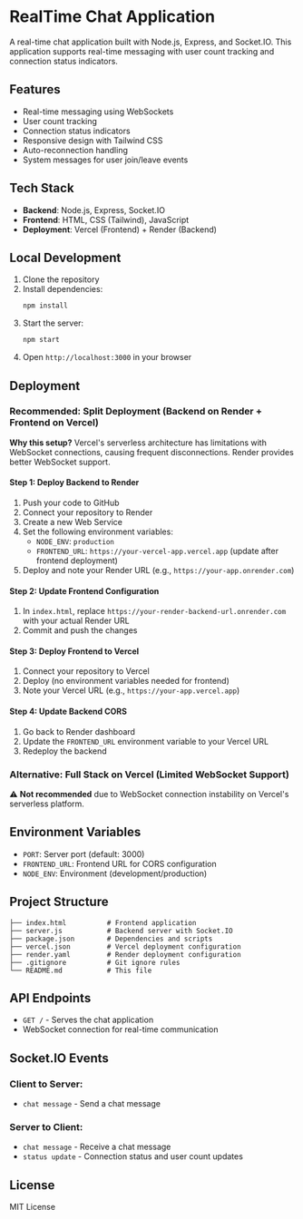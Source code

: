 # RealTime Chat Application

A real-time chat application built with Node.js, Express, and Socket.IO. This application supports real-time messaging with user count tracking and connection status indicators.

## Features

- Real-time messaging using WebSockets
- User count tracking
- Connection status indicators
- Responsive design with Tailwind CSS
- Auto-reconnection handling
- System messages for user join/leave events

## Tech Stack

- **Backend**: Node.js, Express, Socket.IO
- **Frontend**: HTML, CSS (Tailwind), JavaScript
- **Deployment**: Vercel (Frontend) + Render (Backend)

## Local Development

1. Clone the repository
2. Install dependencies:
   ```bash
   npm install
   ```
3. Start the server:
   ```bash
   npm start
   ```
4. Open `http://localhost:3000` in your browser

## Deployment

### Recommended: Split Deployment (Backend on Render + Frontend on Vercel)

**Why this setup?** Vercel's serverless architecture has limitations with WebSocket connections, causing frequent disconnections. Render provides better WebSocket support.

#### Step 1: Deploy Backend to Render
1. Push your code to GitHub
2. Connect your repository to Render
3. Create a new Web Service
4. Set the following environment variables:
   - `NODE_ENV`: `production`
   - `FRONTEND_URL`: `https://your-vercel-app.vercel.app` (update after frontend deployment)
5. Deploy and note your Render URL (e.g., `https://your-app.onrender.com`)

#### Step 2: Update Frontend Configuration
1. In `index.html`, replace `https://your-render-backend-url.onrender.com` with your actual Render URL
2. Commit and push the changes

#### Step 3: Deploy Frontend to Vercel
1. Connect your repository to Vercel
2. Deploy (no environment variables needed for frontend)
3. Note your Vercel URL (e.g., `https://your-app.vercel.app`)

#### Step 4: Update Backend CORS
1. Go back to Render dashboard
2. Update the `FRONTEND_URL` environment variable to your Vercel URL
3. Redeploy the backend

### Alternative: Full Stack on Vercel (Limited WebSocket Support)
⚠️ **Not recommended** due to WebSocket connection instability on Vercel's serverless platform.

## Environment Variables

- `PORT`: Server port (default: 3000)
- `FRONTEND_URL`: Frontend URL for CORS configuration
- `NODE_ENV`: Environment (development/production)

## Project Structure

```
├── index.html          # Frontend application
├── server.js           # Backend server with Socket.IO
├── package.json        # Dependencies and scripts
├── vercel.json         # Vercel deployment configuration
├── render.yaml         # Render deployment configuration
├── .gitignore          # Git ignore rules
└── README.md           # This file
```

## API Endpoints

- `GET /` - Serves the chat application
- WebSocket connection for real-time communication

## Socket.IO Events

### Client to Server:
- `chat message` - Send a chat message

### Server to Client:
- `chat message` - Receive a chat message
- `status update` - Connection status and user count updates

## License

MIT License
